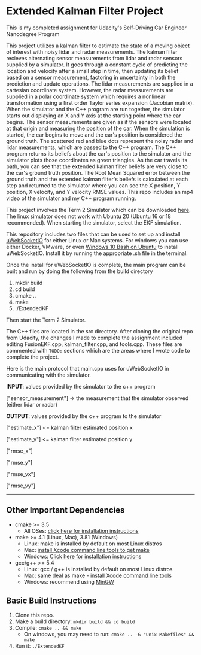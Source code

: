 # Extended Kalman Filter Project 
This is my completed assignment for Udacity's Self-Driving Car Engineer Nanodegree Program

This project utilizes a kalman filter to estimate the state of a moving object of interest with noisy lidar and radar measurements.  The kalman filter recieves alternating sensor measurements from lidar and radar sensors supplied by a simulator.  It goes through a constant cycle of predicting the location and velocity after a small step in time, then updating its belief based on a sensor measurement, factoring in uncertainty in both the prediction and update operations.  The lidar measurements are supplied in a cartesian coordinate system.  However, the radar measurements are supplied in a polar coordinate system which requires a nonlinear transformation using a first order Taylor series expansion (Jacobian matrix).
When the simulator and the C++ program are run together, the simulator starts out displaying an X and Y axis at the starting point where the car begins.  The sensor measurements are given as if the sensors were located at that origin and measuring the position of the car.  When the simulation is started, the car begins to move and the car's position is considered the ground truth.  The scattered red and blue dots represent the noisy radar and lidar measurements, which are passed to the C++ program.  The C++ program returns its beliefs about the car's position to the simulator and the simulator plots those coordinates as green triangles.  As the car travels its path, you can see that the extended kalman filter beliefs are very close to the car's ground truth position.  The Root Mean Squared error between the ground truth and the extended kalman filter's beliefs is calculated at each step and returned to the simulator where you can see the X position, Y position, X velocity, and Y velocity RMSE values.
This repo includes an mp4 video of the simulator and my C++ program running.

This project involves the Term 2 Simulator which can be downloaded [here](https://github.com/udacity/self-driving-car-sim/releases).  The linux simulator does not work with Ubuntu 20 (Ubuntu 16 or 18 recommended).  When starting the simulator, select the EKF simulation.

This repository includes two files that can be used to set up and install [uWebSocketIO](https://github.com/uWebSockets/uWebSockets) for either Linux or Mac systems. For windows you can use either Docker, VMware, or even [Windows 10 Bash on Ubuntu](https://www.howtogeek.com/249966/how-to-install-and-use-the-linux-bash-shell-on-windows-10/) to install uWebSocketIO. Install it by running the appropriate .sh file in the terminal.

Once the install for uWebSocketIO is complete, the main program can be built and run by doing the following from the build directory

1. mkdir build
2. cd build
3. cmake ..
4. make
5. ./ExtendedKF

Then start the Term 2 Simulator.

The C++ files are located in the src directory.  After cloning the original repo from Udacity, the changes I made to complete the assignment included editing FusionEKF.cpp, kalman_filter.cpp, and tools.cpp.  These files are commented with `TODO:` sections which are the areas where I wrote code to complete the project.

Here is the main protocol that main.cpp uses for uWebSocketIO in communicating with the simulator.

**INPUT**: values provided by the simulator to the c++ program

["sensor_measurement"] => the measurement that the simulator observed (either lidar or radar)


**OUTPUT**: values provided by the c++ program to the simulator

["estimate_x"] <= kalman filter estimated position x

["estimate_y"] <= kalman filter estimated position y

["rmse_x"]

["rmse_y"]

["rmse_vx"]

["rmse_vy"]

---

## Other Important Dependencies

* cmake >= 3.5
  * All OSes: [click here for installation instructions](https://cmake.org/install/)
* make >= 4.1 (Linux, Mac), 3.81 (Windows)
  * Linux: make is installed by default on most Linux distros
  * Mac: [install Xcode command line tools to get make](https://developer.apple.com/xcode/features/)
  * Windows: [Click here for installation instructions](http://gnuwin32.sourceforge.net/packages/make.htm)
* gcc/g++ >= 5.4
  * Linux: gcc / g++ is installed by default on most Linux distros
  * Mac: same deal as make - [install Xcode command line tools](https://developer.apple.com/xcode/features/)
  * Windows: recommend using [MinGW](http://www.mingw.org/)

## Basic Build Instructions

1. Clone this repo.
2. Make a build directory: `mkdir build && cd build`
3. Compile: `cmake .. && make` 
   * On windows, you may need to run: `cmake .. -G "Unix Makefiles" && make`
4. Run it: `./ExtendedKF `


